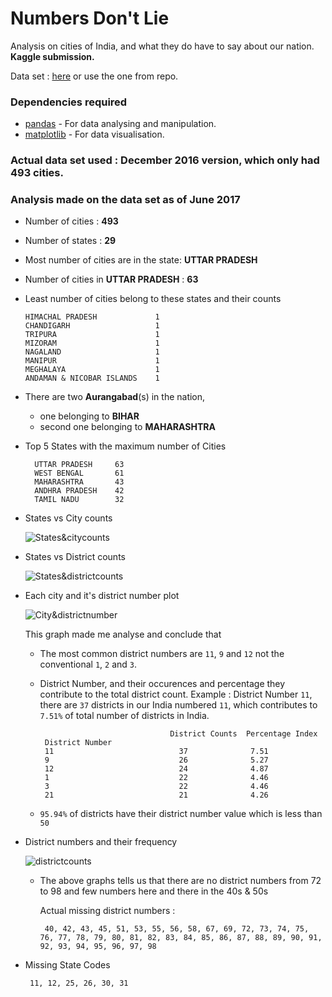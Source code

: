 # Numbers Don't Lie

Analysis on cities of India, and what they do have to say about our nation.
**Kaggle submission.**

Data set : [here](https://www.kaggle.com/zed9941/top-500-indian-cities/downloads/cities_r2.csv) or use the one from repo.

### Dependencies required

  * [pandas](https://pandas.pydata.org/pandas-docs/stable/) - For data analysing and manipulation.
  * [matplotlib](https://matplotlib.org/) - For data visualisation.
  
### Actual data set used : December 2016 version, which only had 493 cities.

### Analysis made on the data set as of June 2017

  * Number of cities : **493**
  * Number of states : **29**
  * Most number of cities are in the state:  **UTTAR PRADESH**
  * Number of cities in **UTTAR PRADESH** :  **63**
  * Least number of cities belong to these states and their counts
  
        HIMACHAL PRADESH             1
        CHANDIGARH                   1
        TRIPURA                      1
        MIZORAM                      1
        NAGALAND                     1
        MANIPUR                      1
        MEGHALAYA                    1
        ANDAMAN & NICOBAR ISLANDS    1

  * There are two **Aurangabad**(s) in the nation, 
  
       * one belonging to **BIHAR**
       * second one belonging to **MAHARASHTRA**
    
  * Top 5 States with the maximum number of Cities
      
          UTTAR PRADESH     63
          WEST BENGAL       61
          MAHARASHTRA       43
          ANDHRA PRADESH    42
          TAMIL NADU        32
    
  * States vs City counts
      
      ![States&citycounts](/../images/figure_1.png?raw=true "States and city counts")

  * States vs District counts

      ![States&districtcounts](/../images/figure_1-1.png?raw=true "States and district counts")

  * Each city and it's district number plot
    
      ![City&districtnumber](/../images/figure_1-2.png?raw=true "City and district number")
      
    This graph made me analyse and conclude that
      
     * The most common district numbers are `11`, `9` and `12` not the conventional `1`, `2` and `3`.
     
     * District Number, and their occurences and percentage they contribute to the total district count.
        Example : District Number `11`, there are `37` districts in our India numbered `11`, which contributes to `7.51%` of                   total number of districts in India.
        
                                        District Counts  Percentage Index
            District Number                                   
            11                            37              7.51
            9                             26              5.27
            12                            24              4.87
            1                             22              4.46
            3                             22              4.46
            21                            21              4.26
            
    * `95.94%` of districts have their district number value which is less than `50`
    
  * District numbers and their frequency
    
      ![districtcounts](/../images/figure_1-3.png?raw=true "District frequency")
      
     * The above graphs tells us that there are no district numbers from 72 to 98 and few numbers here and there in the 40s & 50s
            
          Actual missing district numbers : 
            
            40, 42, 43, 45, 51, 53, 55, 56, 58, 67, 69, 72, 73, 74, 75, 76, 77, 78, 79, 80, 81, 82, 83, 84, 85, 86, 87, 88, 89, 90, 91, 92, 93, 94, 95, 96, 97, 98
            
   * Missing State Codes
     
          11, 12, 25, 26, 30, 31
      
    
      
      
